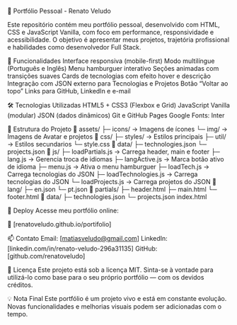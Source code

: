 🧠 Portfólio Pessoal - Renato Veludo

Este repositório contém meu portfólio pessoal, desenvolvido com HTML, CSS e JavaScript Vanilla, com foco em performance, responsividade e acessibilidade. O objetivo é apresentar meus projetos, trajetória profissional e habilidades como desenvolvedor Full Stack.

📌 Funcionalidades
Interface responsiva (mobile-first)
Modo multilíngue (Português e Inglês)
Menu hamburguer interativo
Seções animadas com transições suaves
Cards de tecnologias com efeito hover e descrição
Integração com JSON externo para Tecnologias e Projetos
Botão “Voltar ao topo”
Links para GitHub, LinkedIn e e-mail

🛠️ Tecnologias Utilizadas
HTML5 + CSS3 (Flexbox e Grid)
JavaScript Vanilla (modular)
JSON (dados dinâmicos)
Git e GitHub Pages
Google Fonts: Inter

🧩 Estrutura do Projeto
📁 assets/
  ├─ icons/               → Imagens de ícones
  └─ img/                 → Imagens de Avatar e projetos
📁 css/
  ├─ styles/              → Estilos principais
  ├─ util/                → Estilos secundarios
  └─ style.css
📁 data/
  ├─ technologies.json
  └─ projects.json
📁 js/
  ├─ loadPartials.js      → Carrega header, main e footer
  ├─ lang.js              → Gerencia troca de idiomas
  ├─ langActive.js        → Marca botão ativo de idioma
  ├─ menu.js              → Ativa o menu hamburguer
  ├─ loadTech.js          → Carrega tecnologias do JSON
  ├─ loadTechnologies.js  → Carrega tecnologias do JSON
  └─ loadProjects.js      → Carrega projetos do JSON
📁 lang/
  ├─ en.json
  └─ pt.json
📁 partials/
  ├─ header.html
  ├─ main.html
  └─ footer.html
📁 data/
  ├─ technologies.json
  └─ projects.json
index.html


🚀 Deploy
Acesse meu portfólio online:

🔗 [renatoveludo.github.io/portifolio]

📫 Contato
Email: [matiasveludo@gmail.com]
LinkedIn: [linkedin.com/in/renato-veludo-296a31135]
GitHub: [github.com/renatoveludo]

📄 Licença
Este projeto está sob a licença MIT. Sinta-se à vontade para utilizá-lo como base para o seu próprio portfólio — com os devidos créditos.

💡 Nota Final
Este portfólio é um projeto vivo e está em constante evolução. Novas funcionalidades e melhorias visuais podem ser adicionadas com o tempo.